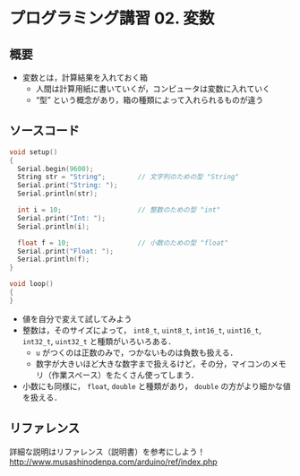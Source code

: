 # プログラミング講習 02. 変数
## 概要
+ 変数とは，計算結果を入れておく箱
	- 人間は計算用紙に書いていくが，コンピュータは変数に入れていく
	- “型” という概念があり，箱の種類によって入れられるものが違う



## ソースコード
```cpp
void setup()
{
  Serial.begin(9600);
  String str = "String";        // 文字列のための型 "String"
  Serial.print("String: ");
  Serial.println(str);

  int i = 10;                   // 整数のための型 "int"
  Serial.print("Int: ");
  Serial.println(i);

  float f = 10;                 // 小数のための型 "float"
  Serial.print("Float: ");
  Serial.println(f);
}

void loop()
{
}
```

+ 値を自分で変えて試してみよう
+ 整数は，そのサイズによって， `int8_t`, `uint8_t`, `int16_t`, `uint16_t`, `int32_t`, `uint32_t` と種類がいろいろある．
	- `u` がつくのは正数のみで，つかないものは負数も扱える．
	- 数字が大きいほど大きな数字まで扱えるけど，その分，マイコンのメモリ（作業スペース）をたくさん使ってしまう．
+ 小数にも同様に， `float`, `double` と種類があり， `double` の方がより細かな値を扱える．


## リファレンス
詳細な説明はリファレンス（説明書）を参考にしよう！  
http://www.musashinodenpa.com/arduino/ref/index.php